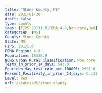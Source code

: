 ```yaml
---
title: "Stone County, MS"
date: 2021-01-20
draft: false
type: county
tags: [FIPS:28131.0,FEMA:4.0,Non-core,Red]
categories: [MS]
County: Stone County
State: MS
FIPS: 28131.0
FEMA_Region: 4.0
Population: 18336.0
NCHS_Urban_Rural_Classification: Non-core
Tests_in_prior_14_days: 543.0
Fourteen_day_test_rate_per_100000: 2961.0
Percent_Positivity_in_prior_14_days: 0.133
Level: Red
url: /states/MS/stone-county
---
```



